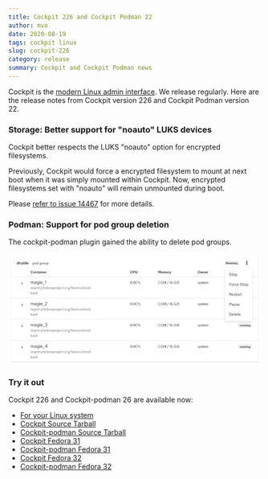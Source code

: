 ```yaml
---
title: Cockpit 226 and Cockpit Podman 22
author: mvo
date: 2020-08-19
tags: cockpit linux
slug: cockpit-226
category: release
summary: Cockpit and Cockpit Podman news
---
```


Cockpit is the [modern Linux admin interface](https://cockpit-project.org/).
We release regularly. Here are the release notes from Cockpit version 226 and Cockpit Podman version 22.

### Storage: Better support for "noauto" LUKS devices

Cockpit better respects the LUKS "noauto" option for encrypted filesystems.

Previously, Cockpit would force a encrypted filesystem to mount at next boot when it was simply mounted within Cockpit. Now, encrypted filesystems set with "noauto" will remain unmounted during boot.

Please [refer to issue 14467](https://github.com/cockpit-project/cockpit/issues/14467) for more details.

### Podman: Support for pod group deletion

The cockpit-podman plugin gained the ability to delete pod groups.

![Pod group deletion](/images/podman-pod-deletion.png)

### Try it out

Cockpit 226 and Cockpit-podman 26 are available now:

 * [For your Linux system](https://cockpit-project.org/running.html)
 * [Cockpit Source Tarball](https://github.com/cockpit-project/cockpit/releases/tag/226)
 * [Cockpit-podman Source Tarball](https://github.com/cockpit-project/cockpit-podman/releases/tag/22)
 * [Cockpit Fedora 31](https://bodhi.fedoraproject.org/updates/FEDORA-2020-635cfe8993)
 * [Cockpit-podman Fedora 31](https://bodhi.fedoraproject.org/updates/FEDORA-2020-f9f6691e27)
 * [Cockpit Fedora 32](https://bodhi.fedoraproject.org/updates/FEDORA-2020-90dcc0629f)
 * [Cockpit-podman Fedora 32](https://bodhi.fedoraproject.org/updates/FEDORA-2020-2b6de47fe5)
